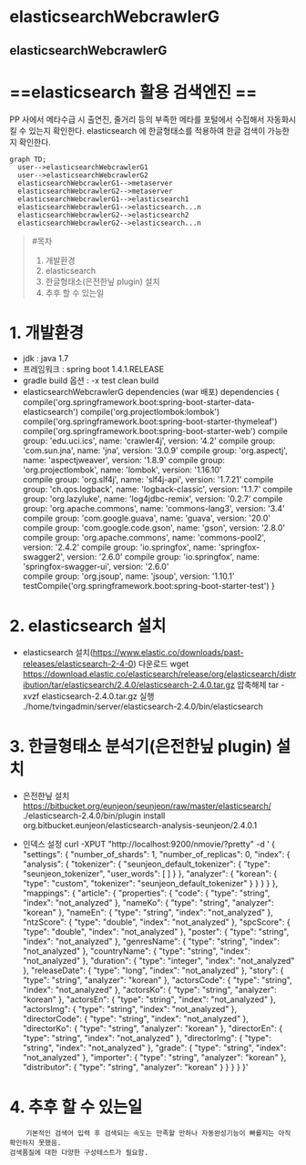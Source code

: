 # elasticsearchWebcrawlerG

## elasticsearchWebcrawlerG 
# ==elasticsearch 활용 검색엔진 ==
PP 사에서 메타수급 시 출연진, 줄거리 등의 부족한 메타를 포털에서 수집해서 자동화시킬 수 있는지 확인한다.
elasticsearch 에 한글형태소를 적용하여 한글 검색이 가능한지 확인한다.

```mermaid
graph TD;
  user-->elasticsearchWebcrawlerG1
  user-->elasticsearchWebcrawlerG2
  elasticsearchWebcrawlerG1-->metaserver
  elasticsearchWebcrawlerG2-->metaserver
  elasticsearchWebcrawlerG1-->elasticsearch1
  elasticsearchWebcrawlerG1-->elasticsearch...n
  elasticsearchWebcrawlerG2-->elasticsearch2
  elasticsearchWebcrawlerG2-->elasticsearch...n
```

>  #목차
>  1. 개발환경
>  2. elasticsearch
>  3. 한글형태소(은전한닢 plugin) 설치
>  4. 추후 할 수 있는일

# 1. 개발환경
- jdk : java 1.7
- 프레임워크 : spring boot 1.4.1.RELEASE
- gradle build 옵션 : -x test clean build
- elasticsearchWebcrawlerG dependencies (war 배포)
        dependencies {
            compile('org.springframework.boot:spring-boot-starter-data-elasticsearch')
            compile('org.projectlombok:lombok')
            compile('org.springframework.boot:spring-boot-starter-thymeleaf')
            compile('org.springframework.boot:spring-boot-starter-web')
            compile group: 'edu.uci.ics', name: 'crawler4j', version: '4.2'	
            compile group: 'com.sun.jna', name: 'jna', version: '3.0.9'
            compile group: 'org.aspectj', name: 'aspectjweaver', version: '1.8.9'
            compile group: 'org.projectlombok', name: 'lombok', version: '1.16.10'  
            compile group: 'org.slf4j', name: 'slf4j-api', version: '1.7.21'
            compile group: 'ch.qos.logback', name: 'logback-classic', version: '1.1.7'
            compile group: 'org.lazyluke', name: 'log4jdbc-remix', version: '0.2.7'
            compile group: 'org.apache.commons', name: 'commons-lang3', version: '3.4'  
            compile group: 'com.google.guava', name: 'guava', version: '20.0'
            compile group: 'com.google.code.gson', name: 'gson', version: '2.8.0'
            compile group: 'org.apache.commons', name: 'commons-pool2', version: '2.4.2'
            compile group: 'io.springfox', name: 'springfox-swagger2', version: '2.6.0'
            compile group: 'io.springfox', name: 'springfox-swagger-ui', version: '2.6.0'    
            compile group: 'org.jsoup', name: 'jsoup', version: '1.10.1'    
            testCompile('org.springframework.boot:spring-boot-starter-test')
        }

# 2. elasticsearch 설치
- elasticsearch 설치(https://www.elastic.co/downloads/past-releases/elasticsearch-2-4-0)
        다운로드 wget https://download.elastic.co/elasticsearch/release/org/elasticsearch/distribution/tar/elasticsearch/2.4.0/elasticsearch-2.4.0.tar.gz
        압축해제 tar -xvzf elasticsearch-2.4.0.tar.gz
        실행 ./home/tvingadmin/server/elasticsearch-2.4.0/bin/elasticsearch

# 3. 한글형태소 분석기(은전한닢 plugin) 설치
- 은전한닢 설치 https://bitbucket.org/eunjeon/seunjeon/raw/master/elasticsearch/
		./elasticsearch-2.4.0/bin/plugin install org.bitbucket.eunjeon/elasticsearch-analysis-seunjeon/2.4.0.1

- 인덱스 설정
		curl -XPUT "http://localhost:9200/nmovie/?pretty" -d '
        {
          "settings": {
            "number_of_shards": 1,
            "number_of_replicas": 0,
            "index": {
              "analysis": {
                "tokenizer": {
                  "seunjeon_default_tokenizer": {
                    "type": "seunjeon_tokenizer",
                    "user_words": [
                    ]
                  }
                },
                "analyzer": {
                  "korean": {
                    "type": "custom",
                    "tokenizer": "seunjeon_default_tokenizer"
                  }
                }
              }
            }
          },
          "mappings": {
            "article": {
              "properties": {
                "code": {
                  "type": "string",
                  "index": "not_analyzed"
                },
                "nameKo": {
                  "type": "string",
                  "analyzer": "korean"
                },
                "nameEn": {
                  "type": "string",
                  "index": "not_analyzed"
                },
                "ntzScore": {
                  "type": "double",
                  "index": "not_analyzed"
                },
                "spcScore": {
                  "type": "double",
                  "index": "not_analyzed"
                },
                "poster": {
                  "type": "string",
                  "index": "not_analyzed"
                },
                "genresName": {
                  "type": "string",
                  "index": "not_analyzed"
                },
                "countryName": {
                  "type": "string",
                  "index": "not_analyzed"
                },
                "duration": {
                  "type": "integer",
                  "index": "not_analyzed"
                },
                "releaseDate": {
                  "type": "long",
                  "index": "not_analyzed"
                },
                "story": {
                  "type": "string",
                  "analyzer": "korean"
                },
                "actorsCode": {
                  "type": "string",
                  "index": "not_analyzed"
                },
                "actorsKo": {
                  "type": "string",
                  "analyzer": "korean"
                },
                "actorsEn": {
                  "type": "string",
                  "index": "not_analyzed"
                },
                "actorsImg": {
                  "type": "string",
                  "index": "not_analyzed"
                },
                "directorCode": {
                  "type": "string",
                  "index": "not_analyzed"
                },
                "directorKo": {
                  "type": "string",
                  "analyzer": "korean"
                },
                "directorEn": {
                  "type": "string",
                  "index": "not_analyzed"
                },
                "directorImg": {
                  "type": "string",
                  "index": "not_analyzed"
                },
                "grade": {
                  "type": "string",
                  "index": "not_analyzed"
                },
                "importer": {
                  "type": "string",
                  "analyzer": "korean"
                },
                "distributor": {
                  "type": "string",
                  "analyzer": "korean"
                }
              }
            }
          }
        }'
# 4. 추후 할 수 있는일
		기본적인 검색어 입력 후 검색되는 속도는 만족할 만하나 자동완성기능이 빠를지는 아직 확인하지 못했음.
    검색품질에 대한 다양한 구성테스트가 필요함.
    
    
    
    
